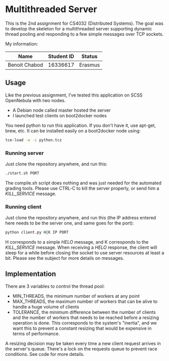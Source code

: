 # Multithreaded Server

This is the 2nd assignment for CS4032 (Distributed Systems). The goal was to develop the skeleton for a multithreaded server supporting dynamic thread pooling and responding to a few simple messages over TCP sockets.

My information:

|Name             |Student ID|Status|
|-----------------|:--------:|:--------:|
|Benoit Chabod    |16336617  |Erasmus  |

## Usage

Like the previous assignment, I've tested this application on SCSS OpenNebula with two nodes.

 * A Debian node called master hosted the server
 * I launched test clients on boot2docker nodes

You need python to run this application. If you don't have it, use apt-get, brew, etc. It can be installed easily on a boot2docker node using:

```bash
tce-load -w -i python.tcz
```

### Running server

Just clone the repository anywhere, and run this:

```bash
./start.sh PORT
```
The compile.sh script does nothing and was just needed for the automated grading tools.
Please use CTRL-C to kill the server properly, or send him a *KILL_SERVICE* message.

### Running client

Just clone the repository anywhere, and run this (the IP address entered here needs to be the server one, and same goes for the port):

```bash
python client.py H|K IP PORT
```

H corresponds to a simple *HELO* message, and K corresponds to the *KILL_SERVICE* message.
When receiving a *HELO* response, the client will sleep for a while before closing the socket to use server resources at least a bit.
Please see the subject for more details on messages.

## Implementation

There are 3 variables to control the thread pool:
* MIN_THREADS, the minimum number of workers at any point
* MAX_THREADS, the maximum number of workers that can be alive to handle a huge volume of clients
* TOLERANCE, the minimum difference between the number of clients and the number of workers that needs to be reached before a resizing operation is done. This corresponds to the system's "inertia", and we want this to prevent a constant resizing that would be expensive in terms of performance.

A resizing decision may be taken every time a new client request arrives in the server's queue.
There's a lock on the requests queue to prevent race conditions. See code for more details.